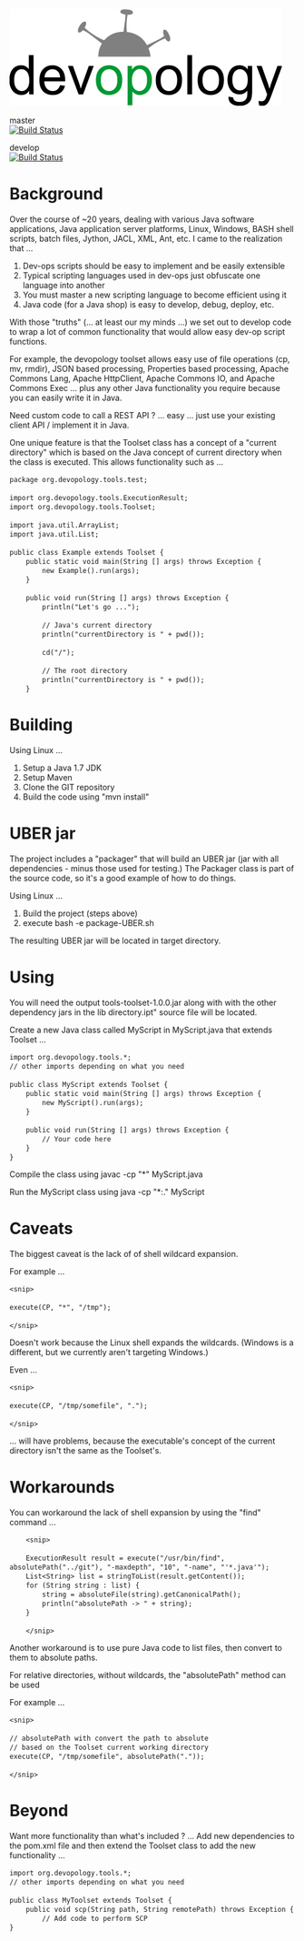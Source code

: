 ![devopology](https://raw.githubusercontent.com/devopology/tools/develop/devopology.png)

master  
[![Build Status](https://travis-ci.org/devopology/tools.svg?branch=master)](https://travis-ci.org/devopology/tools)

develop  
[![Build Status](https://travis-ci.org/devopology/tools.svg?branch=develop)](https://travis-ci.org/devopology/tools)

# Background

Over the course of ~20 years, dealing with various Java software applications, Java application server platforms, Linux, Windows, BASH shell scripts, batch files, Jython, JACL, XML, Ant, etc. I came to the realization that ...

1. Dev-ops scripts should be easy to implement and be easily extensible
2. Typical scripting languages used in dev-ops just obfuscate one language into another
3. You must master a new scripting language to become efficient using it
3. Java code (for a Java shop) is easy to develop, debug, deploy, etc.

With those "truths" (... at least our my minds ...) we set out to develop code to wrap a lot of common
functionality that would allow easy dev-op script functions.

For example, the devopology toolset allows easy use of file operations (cp, mv, rmdir), JSON based processing, Properties based processing, Apache Commons Lang, Apache HttpClient, Apache Commons IO, and Apache Commons Exec ... plus any other Java functionality you require because you can easily write it in Java.

Need custom code to call a REST API ? ... easy ... just use your existing client API / implement it in Java.

One unique feature is that the Toolset class has a concept of a "current directory" which is based on the Java concept of current directory when the class is executed.  This allows functionality such as ...

    package org.devopology.tools.test;
    
    import org.devopology.tools.ExecutionResult;
    import org.devopology.tools.Toolset;
    
    import java.util.ArrayList;
    import java.util.List;
    
    public class Example extends Toolset {
        public static void main(String [] args) throws Exception {
            new Example().run(args);
        }
    
        public void run(String [] args) throws Exception {
            println("Let's go ...");
            
            // Java's current directory
            println("currentDirectory is " + pwd());
            
            cd("/");
            
            // The root directory
            println("currentDirectory is " + pwd());
        }

# Building

Using Linux ...

1. Setup a Java 1.7 JDK
2. Setup Maven
3. Clone the GIT repository
4. Build the code using "mvn install"

# UBER jar

The project includes a "packager" that will build an UBER jar (jar with all dependencies - minus those used for testing.) The Packager class is part of the source code, so it's a good example of how to do things.

Using Linux ...

1. Build the project (steps above)
5. execute  bash -e package-UBER.sh

The resulting UBER jar will be located in target directory. 

# Using

You will need the output tools-toolset-1.0.0.jar along with with the other dependency jars in the lib directory.ipt" source file will be located.

Create a new Java class called MyScript in MyScript.java that extends Toolset ...

    import org.devopology.tools.*;
    // other imports depending on what you need

    public class MyScript extends Toolset {
        public static void main(String [] args) throws Exception {
            new MyScript().run(args);
        }
    
        public void run(String [] args) throws Exception {
            // Your code here
        }
    }

Compile the class using  javac -cp "*" MyScript.java

Run the MyScript class using  java -cp "*:." MyScript

# Caveats

The biggest caveat is the lack of of shell wildcard expansion.

For example ... 

    <snip>
    
    execute(CP, "*", "/tmp");
    
    </snip>

Doesn't work because the Linux shell expands the wildcards. (Windows is a different, but we currently aren't targeting Windows.)

Even ...

    <snip>
    
    execute(CP, "/tmp/somefile", ".");
    
    </snip>

... will have problems, because the executable's concept of the current directory isn't the same as the Toolset's.

# Workarounds

You can workaround the lack of shell expansion by using the "find" command ...

        <snip>

        ExecutionResult result = execute("/usr/bin/find", absolutePath("../git"), "-maxdepth", "10", "-name", "'*.java'");
        List<String> list = stringToList(result.getContent());
        for (String string : list) {
            string = absoluteFile(string).getCanonicalPath();
            println("absolutePath -> " + string);
        }
        
        </snip>

Another workaround is to use pure Java code to list files, then convert to them to absolute paths.

For relative directories, without wildcards, the "absolutePath" method can be used

For example ...

    <snip>
    
    // absolutePath with convert the path to absolute
    // based on the Toolset current working directory
    execute(CP, "/tmp/somefile", absolutePath("."));
    
    </snip>

# Beyond

Want more functionality than what's included ? ... Add new dependencies to the pom.xml file and then extend the Toolset class to add the new functionality ...

    import org.devopology.tools.*;
    // other imports depending on what you need

    public class MyToolset extends Toolset {
        public void scp(String path, String remotePath) throws Exception {
            // Add code to perform SCP
    }

